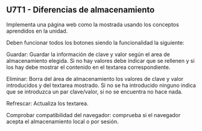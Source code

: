 ## U7T1 - Diferencias de almacenamiento
Implementa una página web como la mostrada usando los conceptos aprendidos en la unidad.

Deben funcionar todos los botones siendo la funcionalidad la siguiente:

Guardar: Guardar la información de clave y valor según el area de almacenamiento elegida. Si no hay valores debe indicar que se rellenen y si los hay debe mostrar el contenido en el textarea correspondiente.

Eliminar: Borra del área de almacenamiento los valores de clave y valor introducidos y del textarea mostrado. Si no se ha introducido ninguno indica que se introduzca un par clave/valor, si no se encuentra no hace nada.

Refrescar: Actualiza los textarea.

Comprobar compatibilidad del navegador: comprueba si el navegador acepta el almacenamiento local o por sesión.